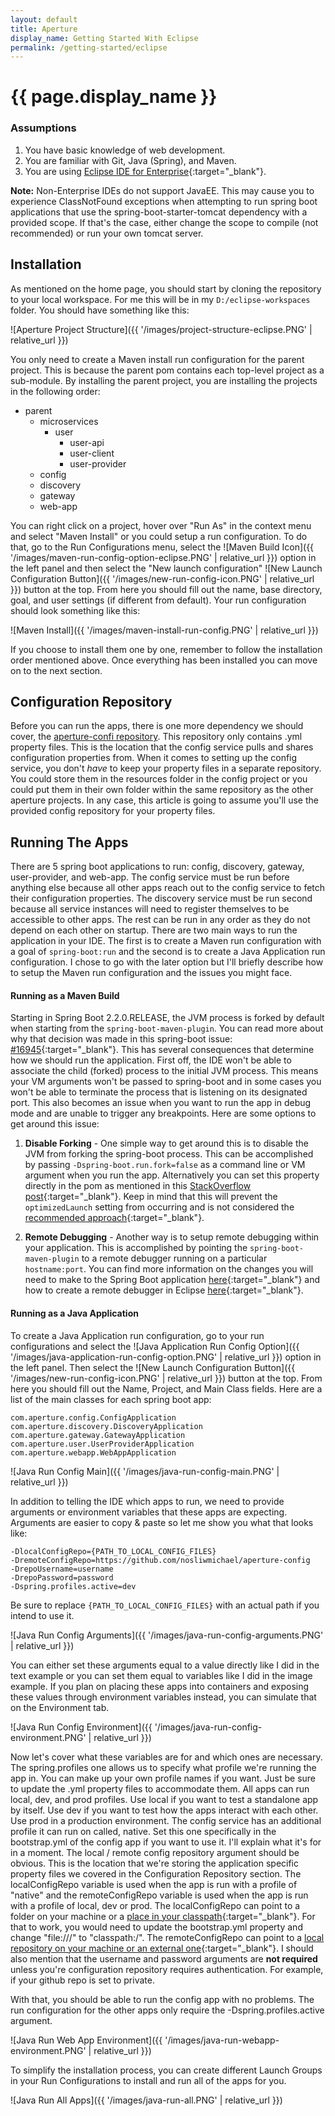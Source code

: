 ```yaml
---
layout: default
title: Aperture
display_name: Getting Started With Eclipse
permalink: /getting-started/eclipse
---
```


# {{ page.display_name }}

### Assumptions

1. You have basic knowledge of web development.
2. You are familiar with Git, Java (Spring), and Maven.
3. You are using [Eclipse IDE for Enterprise](https://www.eclipse.org/){:target="_blank"}.

**Note:** Non-Enterprise IDEs do not support JavaEE. This may cause you to experience ClassNotFound exceptions when attempting to run spring boot applications that use the spring-boot-starter-tomcat dependency with a provided scope. If that's the case, either change the scope to compile (not recommended) or run your own tomcat server.

## Installation

As mentioned on the home page, you should 
start by cloning the repository to your local workspace. 
For me this will be in my `D:/eclipse-workspaces` folder.
You should have something like this:

![Aperture Project Structure]({{ '/images/project-structure-eclipse.PNG' | relative_url }})

You only need to create a Maven install run configuration for the parent project. This is because the parent pom contains each top-level project as a sub-module. By installing the parent project, you are installing the projects in the following order: 
- parent
  - microservices
    - user
      - user-api
      - user-client
      - user-provider
  - config
  - discovery
  - gateway
  - web-app

You can right click on a project, hover over "Run As" in the context menu and select "Maven Install" or you could setup a run configuration. To do that, go to the Run Configurations menu, select the ![Maven Build Icon]({{ '/images/maven-run-config-option-eclipse.PNG' | relative_url }}) option in the left panel and then select the "New launch configuration" ![New Launch Configuration Button]({{ '/images/new-run-config-icon.PNG' | relative_url }}) button at the top. From here you should fill out the name, base directory, goal, and user settings (if different from default). Your run configuration should look something like this:

![Maven Install]({{ '/images/maven-install-run-config.PNG' | relative_url }})

If you choose to install them one by one, remember to follow the installation order mentioned above. Once everything has been installed you can move on to the next section.

## Configuration Repository

Before you can run the apps, there is one more dependency we should cover, the [aperture-confi repository](https://github.com/nosliwmichael/aperture-config). This repository only contains .yml property files. This is the location that the config service pulls and shares configuration properties from. When it comes to setting up the config service, you don't *have* to keep your property files in a separate repository. You could store them in the resources folder in the config project or you could put them in their own folder within the same repository as the other aperture projects. In any case, this article is going to assume you'll use the provided config repository for your property files.

## Running The Apps

There are 5 spring boot applications to run: config, discovery, gateway, user-provider, and web-app. The config service must be run before anything else because all other apps reach out to the config service to fetch their configuration properties. The discovery service must be run second because all service instances will need to register themselves to be accessible to other apps. The rest can be run in any order as they do not depend on each other on startup. There are two main ways to run the application in your IDE. The first is to create a Maven run configuration with a goal of `spring-boot:run` and the second is to create a Java Application run configuration. I chose to go with the later option but I'll briefly describe how to setup the Maven run configuration and the issues you might face.

#### Running as a Maven Build

Starting in Spring Boot 2.2.0.RELEASE, the JVM process is forked by default when starting from the `spring-boot-maven-plugin`. You can read more about why that decision was made in this spring-boot issue: [#16945](https://github.com/spring-projects/spring-boot/issues/16945){:target="_blank"}. This has several consequences that determine how we should run the application. First off, the IDE won't be able to associate the child (forked) process to the initial JVM process. This means your VM arguments won't be passed to spring-boot and in some cases you won't be able to terminate the process that is listening on its designated port. This also becomes an issue when you want to run the app in debug mode and are unable to trigger any breakpoints. Here are some options to get around this issue:

1. **Disable Forking** - 
One simple way to get around this is to disable the JVM from forking the spring-boot process. This can be accomplished by passing `-Dspring-boot.run.fork=false` as a command line or VM argument when you run the app. Alternatively you can set this property directly in the pom as mentioned in this [StackOverflow post](https://stackoverflow.com/questions/58509682/spring-boot-2-2-0-process-fails-to-terminate-when-launched-in-debug-mode/58701275#58701275){:target="_blank"}. Keep in mind that this will prevent the `optimizedLaunch` setting from occurring and is not considered the [recommended approach](https://github.com/spring-projects/spring-boot/issues/18706#issuecomment-545436541){:target="_blank"}.

2. **Remote Debugging** - 
Another way is to setup remote debugging within your application. This is accomplished by pointing the `spring-boot-maven-plugin` to a remote debugger running on a particular `hostname:port`. You can find more information on the changes you will need to make to the Spring Boot application [here](https://docs.spring.io/spring-boot/docs/2.3.0.BUILD-SNAPSHOT/maven-plugin/reference/html/#run-example-debug){:target="_blank"} and how to create a remote debugger in Eclipse [here](https://www.eclipse.org/jetty/documentation/current/debugging-with-eclipse.html){:target="_blank"}. 

#### Running as a Java Application

To create a Java Application run configuration, go to your run configurations and select the ![Java Application Run Config Option]({{ '/images/java-application-run-config-option.PNG' | relative_url }}) option in the left panel. Then select the ![New Launch Configuration Button]({{ '/images/new-run-config-icon.PNG' | relative_url }}) button at the top. From here you should fill out the Name, Project, and Main Class fields. Here are a list of the main classes for each spring boot app:

`com.aperture.config.ConfigApplication`
`com.aperture.discovery.DiscoveryApplication`
`com.aperture.gateway.GatewayApplication`
`com.aperture.user.UserProviderApplication`
`com.aperture.webapp.WebAppApplication`

![Java Run Config Main]({{ '/images/java-run-config-main.PNG' | relative_url }})

In addition to telling the IDE which apps to run, we need to provide arguments or environment variables that these apps are expecting. Arguments are easier to copy & paste so let me show you what that looks like:

```
-DlocalConfigRepo={PATH_TO_LOCAL_CONFIG_FILES}
-DremoteConfigRepo=https://github.com/nosliwmichael/aperture-config
-DrepoUsername=username
-DrepoPassword=password
-Dspring.profiles.active=dev
```

Be sure to replace `{PATH_TO_LOCAL_CONFIG_FILES}` with an actual path if you intend to use it.

![Java Run Config Arguments]({{ '/images/java-run-config-arguments.PNG' | relative_url }})

You can either set these arguments equal to a value directly like I did in the text example or you can set them equal to variables like I did in the image example. If you plan on placing these apps into containers and exposing these values through environment variables instead, you can simulate that on the Environment tab.

![Java Run Config Environment]({{ '/images/java-run-config-environment.PNG' | relative_url }})

Now let's cover what these variables are for and which ones are necessary. The spring.profiles one allows us to specify what profile we're running the app in. You can make up your own profile names if you want. Just be sure to update the .yml property files to accommodate them. All apps can run local, dev, and prod profiles. Use local if you want to test a standalone app by itself. Use dev if you want to test how the apps interact with each other. Use prod in a production environment. The config service has an additional profile it can run on called, native. Set this one specifically in the bootstrap.yml of the config app if you want to use it. I'll explain what it's for in a moment. The local / remote config repository argument should be obvious. This is the location that we're storing the application specific property files we covered in the Configuration Repository section. The localConfigRepo variable is used when the app is run with a profile of "native" and the remoteConfigRepo variable is used when the app is run with a profile of local, dev or prod. The localConfigRepo can point to a folder on your machine or a [place in your classpath](https://cloud.spring.io/spring-cloud-config/reference/html/#_file_system_backend){:target="_blank"}. For that to work, you would need to update the bootstrap.yml property and change "file:///" to "classpath:/". The remoteConfigRepo can point to a [local repository on your machine or an external one](https://cloud.spring.io/spring-cloud-config/reference/html/#_environment_repository){:target="_blank"}. I should also mention that the username and password arguments are **not required** unless you're configuration repository requires authentication. For example, if your github repo is set to private.

With that, you should be able to run the config app with no problems. The run configuration for the other apps only require the -Dspring.profiles.active argument.

![Java Run Web App Environment]({{ '/images/java-run-webapp-environment.PNG' | relative_url }})

To simplify the installation process, you can create different Launch Groups in your Run Configurations to install and run all of the apps for you.

![Java Run All Apps]({{ '/images/java-run-all.PNG' | relative_url }})